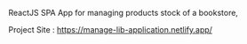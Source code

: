 ReactJS SPA App for managing products stock of a bookstore,

Project Site : https://manage-lib-application.netlify.app/
